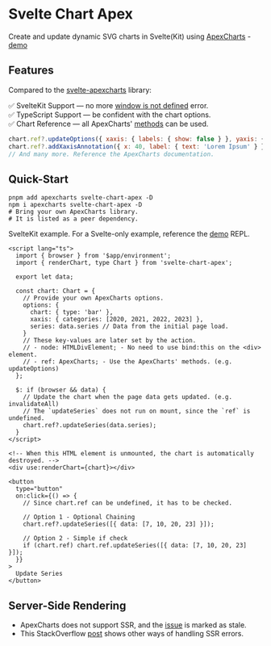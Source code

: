 # Svelte Chart Apex

Create and update dynamic SVG charts in Svelte(Kit) using [ApexCharts] - [demo]

[ApexCharts]: https://apexcharts.com/
[demo]: https://svelte.dev/repl/5c0f420535964b4da65c03c6bcb69439?version=4.2.8

## Features

Compared to the [svelte-apexcharts] library:

✅ SvelteKit Support ― no more [window is not defined] error.\
✅ TypeScript Support ― be confident with the chart options.\
✅ Chart Reference ― all ApexCharts' [methods] can be used.

[svelte-apexcharts]: https://github.com/galkatz373/svelte-apexcharts#readme
[window is not defined]: https://github.com/galkatz373/svelte-apexcharts/issues/163
[methods]: https://apexcharts.com/docs/methods

```javascript
chart.ref?.updateOptions({ xaxis: { labels: { show: false } }, yaxis: { min: 20, max: 100 } });
chart.ref?.addXaxisAnnotation({ x: 40, label: { text: 'Lorem Ipsum' } });
// And many more. Reference the ApexCharts documentation.
```

## Quick-Start

```shell
pnpm add apexcharts svelte-chart-apex -D
npm i apexcharts svelte-chart-apex -D
# Bring your own ApexCharts library.
# It is listed as a peer dependency.
```

SvelteKit example. For a Svelte-only example, reference the [demo] REPL.

```svelte
<script lang="ts">
  import { browser } from '$app/environment';
  import { renderChart, type Chart } from 'svelte-chart-apex';

  export let data;

  const chart: Chart = {
    // Provide your own ApexCharts options.
    options: {
      chart: { type: 'bar' },
      xaxis: { categories: [2020, 2021, 2022, 2023] },
      series: data.series // Data from the initial page load.
    }
    // These key-values are later set by the action.
    // - node: HTMLDivElement; - No need to use bind:this on the <div> element.
    // - ref: ApexCharts; - Use the ApexCharts' methods. (e.g. updateOptions)
  };

  $: if (browser && data) {
    // Update the chart when the page data gets updated. (e.g. invalidateAll)
    // The `updateSeries` does not run on mount, since the `ref` is undefined.
    chart.ref?.updateSeries(data.series);
  }
</script>

<!-- When this HTML element is unmounted, the chart is automatically destroyed. -->
<div use:renderChart={chart}></div>

<button
  type="button"
  on:click={() => {
    // Since chart.ref can be undefined, it has to be checked.

    // Option 1 - Optional Chaining
    chart.ref?.updateSeries([{ data: [7, 10, 20, 23] }]);

    // Option 2 - Simple if check
    if (chart.ref) chart.ref.updateSeries([{ data: [7, 10, 20, 23] }]);
  }}
>
  Update Series
</button>
```

## Server-Side Rendering

- ApexCharts does not support SSR, and the [issue] is marked as stale.
- This StackOverflow [post] shows other ways of handling SSR errors.

[issue]: https://github.com/apexcharts/apexcharts.js/issues/3703
[post]: https://stackoverflow.com/questions/69874742
